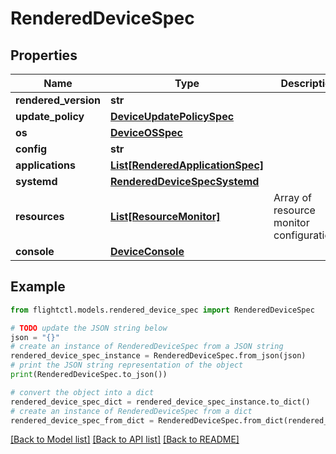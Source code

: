 # RenderedDeviceSpec


## Properties

Name | Type | Description | Notes
------------ | ------------- | ------------- | -------------
**rendered_version** | **str** |  | 
**update_policy** | [**DeviceUpdatePolicySpec**](DeviceUpdatePolicySpec.md) |  | [optional] 
**os** | [**DeviceOSSpec**](DeviceOSSpec.md) |  | [optional] 
**config** | **str** |  | [optional] 
**applications** | [**List[RenderedApplicationSpec]**](RenderedApplicationSpec.md) |  | [optional] 
**systemd** | [**RenderedDeviceSpecSystemd**](RenderedDeviceSpecSystemd.md) |  | [optional] 
**resources** | [**List[ResourceMonitor]**](ResourceMonitor.md) | Array of resource monitor configurations. | [optional] 
**console** | [**DeviceConsole**](DeviceConsole.md) |  | [optional] 

## Example

```python
from flightctl.models.rendered_device_spec import RenderedDeviceSpec

# TODO update the JSON string below
json = "{}"
# create an instance of RenderedDeviceSpec from a JSON string
rendered_device_spec_instance = RenderedDeviceSpec.from_json(json)
# print the JSON string representation of the object
print(RenderedDeviceSpec.to_json())

# convert the object into a dict
rendered_device_spec_dict = rendered_device_spec_instance.to_dict()
# create an instance of RenderedDeviceSpec from a dict
rendered_device_spec_from_dict = RenderedDeviceSpec.from_dict(rendered_device_spec_dict)
```
[[Back to Model list]](../README.md#documentation-for-models) [[Back to API list]](../README.md#documentation-for-api-endpoints) [[Back to README]](../README.md)


